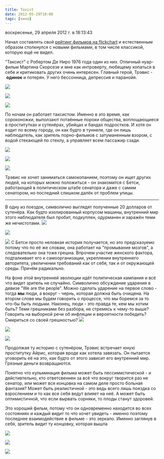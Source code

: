 ```yaml
---
title: Taxist
date: 2012-05-29T10:00
tags: [кино]
---
```


воскресенье, 29 апреля 2012 г. в 18:13:43

Начал составлять свой [рейтинг фильмов на flickchart](http://www.flickchart.com/tot_ra) и естественным образом столкнулся с новыми фильмами, в том числе классикой, которую ещё не видел.

"Таксист" с Робертом Де Ниро 1976 года один из них. Отличный нуар-фильм Мартина Скорсезе и мне как интроверту, любящему копаться в себе и критиковать других очень интересен. Главный герой, Трэвис - **одинок** и потерян. У него бессонница, депрессия и паранойя. 

<!-- truncate -->

![](img/vlcsnap-2012-04-29-22h43m18s167.png)

![](img/vlcsnap-2012-04-29-22h44m28s220.png)

![](img/vlcsnap-2012-04-29-23h00m46s19.png)

По ночам он работает таксистом. Именно в это время, как сороконожки, выползают потаённые пороки общества, воплощающиеся в проститутках и сутенёрах, убийцах и бандах подростков. И хотя он ездит по всему городу, он как будто в туннеле, где он лишь наблюдатель, как зритель порно-фильмов с затуманенным взором, с водой стекающей по стеклу, а управляет всем пассажир сзади.

![](img/vlcsnap-2012-04-29-23h02m35s89.png)

![](img/vlcsnap-2012-04-29-23h00m59s138.png)

![](img/vlcsnap-2012-04-29-22h47m39s73.png)

Трэвис не хочет заниматься самокопанием, поэтому он ищет других людей, на которых можно положиться - он знакомится с Бетси, работающей в политическом штабе сенатора и даже с самим сенатором, но последний слишком далёк от проблем улицы. 

---

В одну из поездок, символично выглядят полученные 20 долларов от сутенёра. Как будто изолированный корпусом машины, внутренний мир этого наблюдателя был пробит, подкуплен, одурманен и заражён теми же нечистотами.
![](img/vlcsnap-2012-04-29-22h48m28s69.png)

![](img/vlcsnap-2012-04-29-22h46m55s172.png)

![](img/vlcsnap-2012-04-29-23h03m47s185.png)
С Бетси просто неловкая история получается, но это предсказуемо потому что по её же словам, она работает на "промывание мозгов", а следовательно она тоже грешна. Впрочем участие женского фактора, подталкивает его к самоорганизации, укреплении внутреннего авторитета, увеличении требований как от себя, так и от окружающей среды. Причём радикально.

На фоне этой внутренней эволюции идёт политическая кампания и всё что видет зритель не случайно. Символично обсуждение ударения в девизе "We are the people". Можно сделать ударение на первое слово - тогда **мы** люди, а вокруг - чернь, которая должна быть очищена. На втором слове мы будем говорить о процессе, что мы боремся за то что-бы быть людьми. Наконец, люди - это правда те, кем мы хотим быть? Теми грешниками без разбора, не стремясь к чему-то выше? Говорить на выборной речи об инфляции и вероятности победить? Смириться со своей грешностью?
![](img/vlcsnap-2012-04-29-22h50m12s92.png)

![](img/vlcsnap-2012-04-29-22h49m45s73.png)

![](img/vlcsnap-2012-04-29-22h49m35s229.png)

Продолжая ту историю с сутенёром, Трэвис встречает юную проститутку Айрис, которая вроде как хотела завязать. Он пытается уговорить её на это, как будто от этого зависит его внутренний мир. Грязные деньги возвращаются.

Понятно что кульминация фильма может быть пессимистической - и дейстивтельно, кто ответсвеннен за всё что вокруг творится раз не сенатор, или может вся концовка на самом деле просто больная фантазия? Может быть реалистичной - это ведь всего лишь поездка со взрослением и то как все себя ведут влияет на неё. А может быть оптимистичной, что если вырвать сорняки, то плоды станут здоровей.

Это хороший фильм, потому что он одновременно находится во всех состояниях и каждый видит то что хочет увидеть - именно поэтому последнее взаимодействие в фильме - это зеркало. Именно заглянув в себя, зритель видит ту концовку, которая вышла

![](img/vlcsnap-2012-04-29-22h50m50s217.png)

![](img/vlcsnap-2012-04-29-22h50m40s117.png)

![](img/vlcsnap-2012-04-29-22h50m29s254.png)